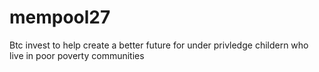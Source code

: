 # mempool27
Btc 
invest to help create a better future for under privledge childern who live in poor poverty communities 
